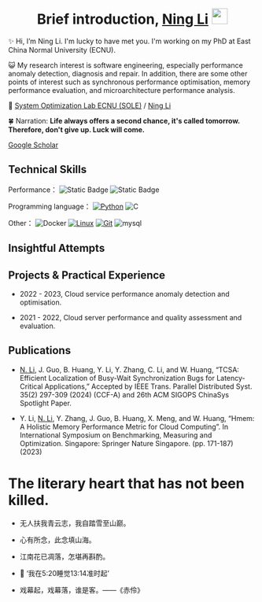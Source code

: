 <h1 align="center">Brief introduction, <a href="https://github.com/MercuryLc" target="_blank">Ning Li</a> <img
src="https://github.com/blackcater/blackcater/raw/main/images/Hi.gif" height="32" /></h1>


✨ Hi, I’m Ning Li. I'm lucky to have met you. I'm working on my PhD at East China Normal University (ECNU). 

😺 My research interest is software engineering, especially performance anomaly detection, diagnosis and repair.
In addition, there are some other points of interest such as synchronous performance optimisation, memory performance evaluation, and microarchitecture performance analysis.

💞️ [System Optimization Lab ECNU (SOLE)](https://solecnugit.github.io/) / [Ning Li](https://solelab.tech/members/ning-li.html)  

🍀 Narration: **Life always offers a second chance, it's called tomorrow. Therefore, don't give up. Luck will come.**



[Google Scholar](https://scholar.google.com/citations?user=YtMJrLgAAAAJ&hl=en)


<!-- - 📫 ningli[dot]sys[at]gmail[dot]com


<!-- - 友链：- [LokinLi](https://lokinli.gitee.io/blog/) -->

## Technical Skills

Performance：
![Static Badge](https://img.shields.io/badge/Linux-perf-brightgreen)
![Static Badge](https://img.shields.io/badge/Intel-VTune-%23406eb5)

Programming language：
[![Python](https://img.shields.io/badge/-Python-3776AB?style=flat-square&logo=python&logoColor=ffffff)](https://www.python.org/)
![C](https://img.shields.io/badge/C-00599C.svg?logo=c&logoColor=white)

Other：
![Docker](https://img.shields.io/badge/Docker-2496ED?style=flat-square&logo=docker&logoColor=ffffff)
[![Linux](https://img.shields.io/badge/-Linux-333333?style=flat-square&logo=linux&logoColor=white)](https://www.linuxfoundation.org/)
[![Git](https://img.shields.io/badge/-Git-f05032?style=flat-square&logo=git&logoColor=white)](https://git-scm.com/)
![mysql](https://img.shields.io/badge/mysql-00000f.svg?logo=mysql&logoColor=white)

<!-- ![C++](https://img.shields.io/badge/C++-00599C.svg?logo=c%2B%2B&logoColor=white) -->
<!-- ![Go](https://img.shields.io/badge/Go-00ADD8.svg?logo=go&logoColor=white)
![Rust](https://img.shields.io/badge/Rust-000000.svg?logo=rust&logoColor=white)
![React](https://img.shields.io/badge/React-20232a.svg?logo=react&logoColor=61DAFB) -->

<!-- ![.NET](https://img.shields.io/badge/.NET-512BD4?style=flat-square&logo=C-Sharp&logoColor=ffffff) -->
<!-- ![Java](https://img.shields.io/badge/-Java-007396?style=flat-square&logo=java&logoColor=ffffff) -->
<!-- ![JavaScript](https://img.shields.io/badge/JavaScript-F7DF1E?style=flat-square&logo=JavaScript&logoColor=ffffff) -->
<!-- ![Vue.js](https://img.shields.io/badge/-Vue.js-4FC08D?style=flat-square&logo=Vue.js&logoColor=ffffff) -->
<!-- ![Webpack](https://img.shields.io/badge/-Webpack-8DD6F9?style=flat-square&logo=webpack&logoColor=ffffff) -->
<!-- ![npm](https://img.shields.io/badge/-NPM-CB3837?style=flat-square&logo=npm&logoColor=white) -->


## Insightful Attempts



## Projects & Practical Experience

- 2022 - 2023, Cloud service performance anomaly detection and optimisation.

- 2021 - 2022, Cloud server performance and quality assessment and evaluation.



## Publications

- <u>N. Li</u>, J. Guo, B. Huang, Y. Li, Y. Zhang, C. Li, and W. Huang, “TCSA: Efficient Localization of Busy-Wait Synchronization Bugs for Latency-Critical Applications,” Accepted by IEEE Trans. Parallel Distributed Syst. 35(2) 297-309 (2024) (CCF-A) and 26th ACM SIGOPS ChinaSys Spotlight Paper.

<!-- - <u>N. Li</u>, J. Guo, B. Huang, Y. Li, Y. Zhang, C. Li, and W. Huang, “TCSA: Efficient Localization of Busy-Wait Synchronization Bugs for Latency-Critical Applications,” IEEE Trans. Parallel Distributed Syst. (TPDS) 35(2): 297-309 (2024) Accepted by IEEE Trans. Parallel Distributed Syst. 35(2) 297-309 (2024) (CCF-A) and 26th ACM SIGOPS ChinaSys Spotlight Paper. -->


- Y. Li, <u>N. Li</u>, Y. Zhang, J. Guo, B. Huang, X. Meng, and W. Huang, “Hmem: A Holistic Memory Performance Metric for Cloud Computing”. In International Symposium on Benchmarking, Measuring and Optimization. Singapore: Springer Nature Singapore. (pp. 171-187) (2023) 

<!-- - 一种多样化算力的统一性能建模和适应性变更方法及装置,2021

- 内存测试方法、装置、电子设备及存储介质,2022

- 一种支持多种编程语言环境的热点符号解析方法、系统及应用,2023 -->

<!-- ## Education

2021 - now, East China Normal University, Software Engineering (Data Science and Engineering)

2017 - 2021, Shandong University of Technology, Software Engineering -->



<!-- 
<p align="left" >  
<img src="https://github-readme-stats.vercel.app/api?username=mercurylc&count_private=true&include_all_commits=true&show_icons=true&theme=radical" alt="logo" height="160" align="left" style="margin: 5px; margin-bottom: 20px;" /> 
  </a>
</p> -->


# The literary heart that has not been killed.

- 无人扶我青云志，我自踏雪至山巅。

- 心有所念，此念填山海。

- 江南花已凋落，怎堪再斟酌。

- 🎵 ‘我在5:20睡觉13:14准时起’

- 戏幕起，戏幕落，谁是客。——《赤伶》










